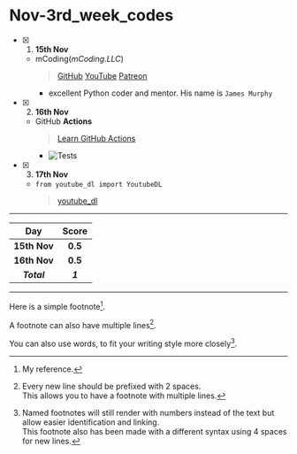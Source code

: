 # Nov-3rd_week_codes

- [x] 1. **15th Nov**

  - mCoding(_mCoding.LLC_)
    > [GitHub](https://github.com/mCodingLLC) [YouTube](youtube.com/c/mCodingWithJamesMurphy) [Patreon](https://www.patreon.com/mCoding)
    - excellent Python coder and mentor. His name is `James Murphy`

- [x] 2. **16th Nov**

  - GitHub __Actions__
    > [Learn GitHub Actions](https://docs.github.com/en/actions/learn-github-actions)
    - ![Tests](https://github.com/hdmtp-s-basement/Nov-3rd_week_codes/actions/workflows/github_action.yml/badge.svg)

- [x] 3. **17th Nov**

  - `from youtube_dl import YoutubeDL`
    > [youtube_dl](https://pypi.org/project/youtube_dl/)

<hr>
<div align="center">

Day      | Score
:--------------:|:----------------:
**15th Nov** | **0.5**
**16th Nov** | **0.5**
***Total***     | ***1***
     
</div>
<hr>
<!--Below part needs to be edited-->

Here is a simple footnote[^1].

A footnote can also have multiple lines[^2].  

You can also use words, to fit your writing style more closely[^note].

[^1]: My reference.
[^2]: Every new line should be prefixed with 2 spaces.  
  This allows you to have a footnote with multiple lines.
[^note]:
    Named footnotes will still render with numbers instead of the text but allow easier identification and linking.  
    This footnote also has been made with a different syntax using 4 spaces for new lines.
